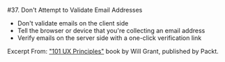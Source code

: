 #37. Don't Attempt to Validate Email Addresses
-  Don't validate emails on the client side
-  Tell the browser or device that you're collecting an email address
-  Verify emails on the server side with a one-click verification link

Excerpt From: ["101 UX Principles"](https://www.packtpub.com/web-development/101-ux-principles) book by Will Grant, published by Packt.
